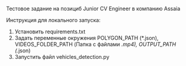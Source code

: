 Тестовое задание на позициб Junior CV Engineer в компанию Assaia

Инструкция для локального запуска:

1. Установить requirements.txt
2. Задать переменные окружения POLYGON_PATH (*.json),
   VIDEOS_FOLDER_PATH (Папка с файлами *.mp4), OUTPUT_PATH (*.json)
3. Запустить файл vehicles_detection.py